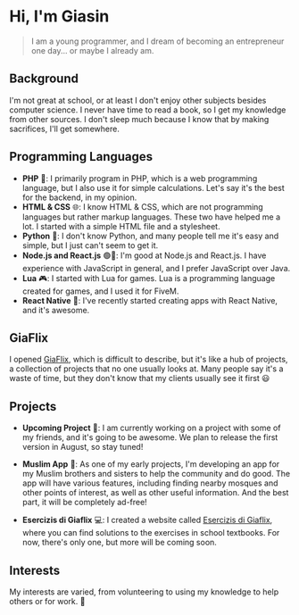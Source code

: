 Hi, I'm Giasin
==============

> I am a young programmer, and I dream of becoming an entrepreneur one day... or maybe I already am.

Background
----------

I'm not great at school, or at least I don't enjoy other subjects besides computer science. I never have time to read a book, so I get my knowledge from other sources. I don't sleep much because I know that by making sacrifices, I'll get somewhere.

Programming Languages
---------------------

*   **PHP** 🐘: I primarily program in PHP, which is a web programming language, but I also use it for simple calculations. Let's say it's the best for the backend, in my opinion.
*   **HTML & CSS** 🌐: I know HTML & CSS, which are not programming languages but rather markup languages. These two have helped me a lot. I started with a simple HTML file and a stylesheet.
*   **Python** 🐍: I don't know Python, and many people tell me it's easy and simple, but I just can't seem to get it.
*   **Node.js and React.js** 🟢🔵: I'm good at Node.js and React.js. I have experience with JavaScript in general, and I prefer JavaScript over Java.
*   **Lua** 🎮: I started with Lua for games. Lua is a programming language created for games, and I used it for FiveM.
*   **React Native** 📱: I've recently started creating apps with React Native, and it's awesome.

GiaFlix
-------

I opened [GiaFlix](https://www.giaflix.it/), which is difficult to describe, but it's like a hub of projects, a collection of projects that no one usually looks at. Many people say it's a waste of time, but they don't know that my clients usually see it first 😃

Projects
--------

*   **Upcoming Project** 🚀: I am currently working on a project with some of my friends, and it's going to be awesome. We plan to release the first version in August, so stay tuned!

*   **Muslim App** 🕌: As one of my early projects, I'm developing an app for my Muslim brothers and sisters to help the community and do good. The app will have various features, including finding nearby mosques and other points of interest, as well as other useful information. And the best part, it will be completely ad-free!

*   **Esercizis di Giaflix** 💻: I created a website called [Esercizis di Giaflix](https://esercizis.giaflix.net/), where you can find solutions to the exercises in school textbooks. For now, there's only one, but more will be coming soon.

Interests
---------

My interests are varied, from volunteering to using my knowledge to help others or for work. 🤝
